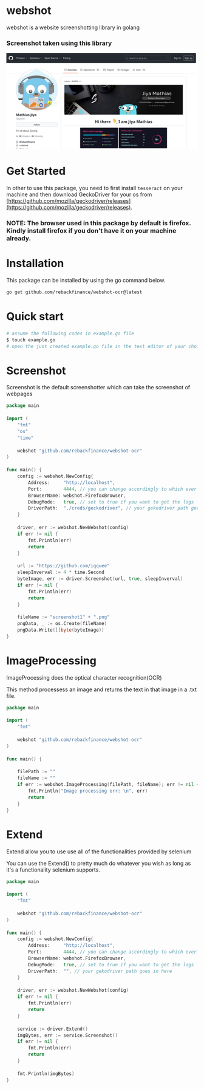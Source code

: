 # webshot
webshot is a website screenshotting library in golang
### Screenshot taken using this library
<img src="./example/screenshot.png"></img>
# Get Started
In other to use this package, you need to first install `tesseract` on your machine and then download GeckoDriver for your os from [https://github.com/mozilla/geckodriver/releases](https://github.com/mozilla/geckodriver/releases).

### NOTE: The browser used in this package by default is firefox. Kindly install firefox if you don't have it on your machine already.
# Installation
This package can be installed by using the go command below.
```sh
go get github.com/rebackfinance/webshot-ocr@latest
```
# Quick start
```sh
# assume the following codes in example.go file
$ touch example.go
# open the just created example.go file in the text editor of your choice
```

# Screenshot
Screenshot is the default screenshotter which can take the screenshot of webpages

```go
package main

import (
	"fmt"
	"os"
	"time"

	webshot "github.com/rebackfinance/webshot-ocr"
)

func main() {
	config := webshot.NewConfig{
		Address:     "http://localhost",
		Port:        4444, // you can change accordingly to which ever port you wish
		BrowserName: webshot.FirefoxBrowser,
		DebugMode:   true, // set to true if you want to get the logs
		DriverPath:  "./creds/geckodriver", // your gekodriver path goes in here
	}

	driver, err := webshot.NewWebshot(config)
	if err != nil {
		fmt.Println(err)
		return
	}

	url := "https://github.com/iqquee"
	sleepInverval := 4 * time.Second
	byteImage, err := driver.Screenshot(url, true, sleepInverval)
	if err != nil {
		fmt.Println(err)
		return
	}

	fileName := "screenshot1" + ".png"
	pngData, _ := os.Create(fileName)
	pngData.Write([]byte(byteImage))
}
```


# ImageProcessing
ImageProcessing does the optical character recognition(OCR)

This method processess an image and returns the text in that image in a .txt file.

```go
package main

import (
	"fmt"

	webshot "github.com/rebackfinance/webshot-ocr"
)

func main() {

    filePath := ""
    fileName := ""
	if err := webshot.ImageProcessing(filePath, fileName); err != nil {
		fmt.Println("Image processing err: \n", err)
		return
	}
}
```

# Extend
Extend allow you to use use all of the functionalities provided by selenium


You can use the Extend() to pretty much do whatever you wish as long as it's a functionality selenium supports. 
```go
package main

import (
	"fmt"

	webshot "github.com/rebackfinance/webshot-ocr"
)

func main() {
    config := webshot.NewConfig{
		Address:     "http://localhost",
		Port:        4444, // you can change accordingly to which ever port you wish
		BrowserName: webshot.FirefoxBrowser,
		DebugMode:   true, // set to true if you want to get the logs
		DriverPath:  "", // your gekodriver path goes in here
	}

	driver, err := webshot.NewWebshot(config)
	if err != nil {
		fmt.Println(err)
		return
	}

	service := driver.Extend()
	imgBytes, err := service.Screenshot()
	if err != nil {
		fmt.Println(err)
		return
	}

	fmt.Println(imgBytes)
}
```